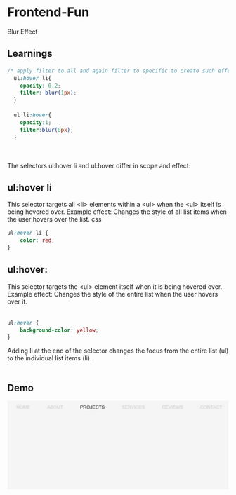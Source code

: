 # Frontend-Fun
Blur Effect

## Learnings

```css
/* apply filter to all and again filter to specific to create such effect */
  ul:hover li{
    opacity: 0.2;
    filter: blur(1px);
  }

  ul li:hover{
    opacity:1;
    filter:blur(0px);
  }

```

<br/>
<br/>
The selectors ul:hover li and ul:hover differ in scope and effect:

## ul:hover li

This selector targets all \<li> elements within a \<ul> when the \<ul> itself is being hovered over.
Example effect: Changes the style of all list items when the user hovers over the list.
css
```css
ul:hover li {
    color: red;
}
```

## ul:hover:
This selector targets the \<ul> element itself when it is being hovered over.
Example effect: Changes the style of the entire list when the user hovers over it.
```css

ul:hover {
    background-color: yellow;
}
```

Adding li at the end of the selector changes the focus from the entire list (ul) to the individual list items (li).
<br/>
<br/>
## Demo
![alt text](image.png)

